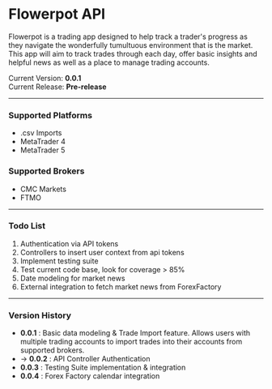 # Flowerpot API
Flowerpot is a trading app designed to help track a trader's progress as they navigate the wonderfully tumultuous environment that is the market.
This app will aim to track trades through each day, offer basic insights and helpful news as well as a place to manage trading accounts.

Current Version: **0.0.1**\
Current Release: **Pre-release**

---

### Supported Platforms
- .csv Imports
- MetaTrader 4
- MetaTrader 5

### Supported Brokers
- CMC Markets
- FTMO

---

### Todo List
1. Authentication via API tokens
2. Controllers to insert user context from api tokens
3. Implement testing suite
4. Test current code base, look for coverage > 85%
5. Date modeling for market news
6. External integration to fetch market news from ForexFactory 

---

### Version History
- **0.0.1** : Basic data modeling & Trade Import feature. Allows users with multiple trading accounts to import trades into their accounts from supported brokers.
- -> **0.0.2** : API Controller Authentication
- **0.0.3** : Testing Suite implementation & integration
- **0.0.4** : Forex Factory calendar integration

